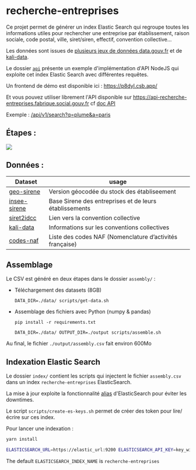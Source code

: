 # recherche-entreprises

Ce projet permet de générer un index Elastic Search qui regroupe toutes les informations utiles pour rechercher une entreprise par établissement, raison sociale, code postal, ville, siret/siren, effectif, convention collective...

Les données sont issues de [plusieurs jeux de données data.gouv.fr](./assembly/scripts/get-data.sh) et de [kali-data](https://github.com/SocialGouv/kali-data).

Le dossier [`api`](./api) présente un exemple d'implémentation d'API NodeJS qui exploite cet index Elastic Search avec différentes requêtes.

Un frontend de démo est disponible ici : https://p8dyl.csb.app/

Et vous pouvez utiliser librement l'API disponible sur https://api-recherche-entreprises.fabrique.social.gouv.fr cf [doc API](./api/README.md)

Exemple : [/api/v1/search?q=plume&a=paris](https://api-recherche-entreprises.fabrique.social.gouv.fr/api/v1/search?q=plume&a=paris)

## Étapes :

![](https://mermaid.ink/svg/eyJjb2RlIjoiZ3JhcGggTFJcblxuU3RvY2tVbml0ZUxlZ2FsZS5jc3YtLT5QeUFzc2VtYmx5wqBcbmdlb19zaXJldC5jc3YtLT5QeUFzc2VtYmx5wqBcbnNpcmV0MmlkY2MuY3N2LS0-UHlBc3NlbWJsecKgXG5QeUFzc2VtYmx5LS0-YXNzZW1ibHkuY3N2LS0-aW5kZXgtLT5FbGFzdGljU2VhcmNoLS0-QVBJW0FQSSBIVFRQMV1cbkVsYXN0aWNTZWFyY2gtLT5BUEkyW0FQSSBIVFRQMl1cbkVsYXN0aWNTZWFyY2gtLT5DbGllbnRbQ2xpZW50IEVTXSIsIm1lcm1haWQiOnt9LCJ1cGRhdGVFZGl0b3IiOmZhbHNlfQ)

## Données :

| Dataset                                                                                                                                                                        | usage                                                    |
| ------------------------------------------------------------------------------------------------------------------------------------------------------------------------------ | -------------------------------------------------------- |
| [geo-sirene](https://www.data.gouv.fr/fr/datasets/base-sirene-des-entreprises-et-de-leurs-etablissements-siren-siret/#resource-community-c6006b4d-0b4b-4504-a762-1efe69c7ed18) | Version géocodée du stock des établiseement              |
| [insee-sirene](https://www.data.gouv.fr/fr/datasets/base-sirene-des-entreprises-et-de-leurs-etablissements-siren-siret/)                                                       | Base Sirene des entreprises et de leurs établissements   |
| [siret2idcc](https://www.data.gouv.fr/fr/datasets/liste-des-conventions-collectives-par-entreprise-siret/#_)                                                                   | Lien vers la convention collective                       |
| [kali-data](https://github.com/SocialGouv/kali-data)                                                                                                                           | Informations sur les conventions collectives             |
| [codes-naf](https://github.com/SocialGouv/codes-naf)                                                                                                                           | Liste des codes NAF (Nomenclature d’activités française) |

## Assemblage

Le CSV est généré en deux étapes dans le dossier `assembly/` :

- Téléchargement des datasets (8GB)

  `DATA_DIR=./data/ scripts/get-data.sh`

- Assemblage des fichiers avec Python (numpy & pandas)

  `pip install -r requirements.txt`

  `DATA_DIR=./data/ OUTPUT_DIR=./output scripts/assemble.sh`

Au final, le fichier `./output/assembly.csv` fait environ 600Mo

## Indexation Elastic Search

Le dossier `index/` contient les scripts qui injectent le fichier `assembly.csv` dans un index `recherche-entreprises` ElasticSearch.

La mise à jour exploite la fonctionnalité [alias](https://www.elastic.co/guide/en/elasticsearch/reference/6.8/indices-aliases.html) d'ElasticSearch pour éviter les downtimes.

Le script `scripts/create-es-keys.sh` permet de créer des token pour lire/écrire sur ces index.

Pour lancer une indexation :

```sh
yarn install

ELASTICSEARCH_URL=https://elastic_url:9200 ELASTICSEARCH_API_KEY=key_with_writing_rights ASSEMBLY_FILE=./output/assembly.csv yarn start
```

The default `ELASTICSEARCH_INDEX_NAME` is `recherche-entreprises`
